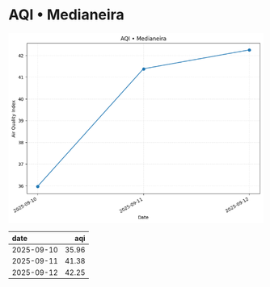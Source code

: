 # AQI • Medianeira

![chart](/reports/img/2025-09-10_aqi.png)

| date       |   aqi |
|:-----------|------:|
| 2025-09-10 | 35.96 |
| 2025-09-11 | 41.38 |
| 2025-09-12 | 42.25 |

